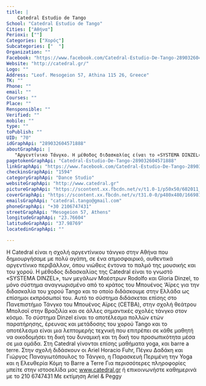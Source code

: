 ```yaml
---
title: |
    Catedral Estudio de Tango
School: "Catedral Estudio de Tango"
Cities: ["Αθήνα"]
Perioxi: [""]
Categories: ["Χορός"]
Subcategories: ["  "]
Organization: ""
Facebook: "https://www.facebook.com/Catedral-Estudio-De-Tango-289032604571888/"
Website: "http://catedral.gr/"
Logo: ""
Address: "Leof. Mesogeion 57, Athina 115 26, Greece"
TK: ""
Phone: ""
email: ""
Courses: ""
Place: ""
Rensponsible: ""
Verified: ""
mobile: ""
type: ""
toPublish: ""
UID: "70"
idGraphApi: "289032604571888"
aboutGraphApi: | 
   "Αργεντίνικο Τάνγκο. Η µέθοδος διδασκαλίας είναι το «SYSTEMA DINZEL», το µόνο σύστηµα αναγνωρισµένο από το κράτος του Mπουένος Αϊρες FB: Tango Ariel Peggy"
pagetokenGraphApi: "Catedral-Estudio-De-Tango-289032604571888"
linkGraphApi: "https://www.facebook.com/Catedral-Estudio-De-Tango-289032604571888/"
checkinsGraphApi: "1594"
categoryGraphApi: "Dance Studio"
websiteGraphApi: "http://www.catedral.gr"
pictureGraphApi: "https://scontent.xx.fbcdn.net/v/t1.0-1/p50x50/602011_296663000475515_1846026307_n.jpg?oh=a5cd1424218a7a1c79893db4cd81ea29&amp;oe=5B008C4C"
coverGraphApi: "https://scontent.xx.fbcdn.net/v/t31.0-0/p480x480/1669816_352400634901751_1532033391_o.jpg?oh=9d27b8535ea814c9d65db6e6e39e3068&amp;oe=5B3B0D38"
emailsGraphApi: "catedral.tango@gmail.com"
phoneGraphApi: "+30 2106747431"
streetGraphApi: "Mesogeion 57, Athens"
longitudeGraphApi: "23.76604"
latitudeGraphApi: "37.98769"
locatedinGraphApi: ""

---
```


Η Catedral είναι η σχολή αργεντίνικου τάνγκο στην Αθήνα που δηµιουργήσαµε µε πολύ αγάπη, σε ένα ατµοσφαιρικό, αυθεντικά αργεντίνικο περιβάλλον, όπου νιώθεις έντονα το παλµό της µουσικής και του χορού. Η µέθοδος διδασκαλίας της Catedral είναι το γνωστό «SYSTEMA DINZEL», των µεγάλων Μαέστρων Rodolfo και Gloria Dinzel, το µόνο σύστηµα αναγνωρισµένο από το κράτος του Μπουένος ‘Αϊρες για την διδασκαλία του χορού Tango και το οποίο διδάσκουµε στην Ελλάδα ως επίσηµοι εκπρόσωποί του. Αυτό το σύστηµα διδάσκεται επίσης στο Πανεπιστήµιο Τάνγκο τοu Mπουένος Αϊρες (CETBA), στην σχολή θεάτρου Μπολσοϊ στην Βραζιλία και σε άλλες σηµαντικές σχολές τάνγκο στον κόσµο. Το σύστηµα Dinzel είναι το αποτέλεσµα πολλών ετών παρατήρησης, έρευνας και µετάδοσης του χορού Tango και το αποτέλεσµα είναι µια λεπτοµερής τεχνική που επιτρέπει σε κάθε µαθητή να οικοδομήσει τη δική του δυναµική και τη δική του προσωπικότητα µέσα σε µια οµάδα. Στη Catedral γίνονται επίσης μαθήματα yoga, και barre a terre. Στην σχολή διδάσκουν οι Ariel Horacio Fuhr, Πέγκυ Δαδάκη και Γιώργος Παναγιωτόπουλος το Τάνγκο, η Παρασκευή Περιμένη την Yoga και η Ελευθερία Κόμη το Barre a Terre Για περισσότερες πληροφορίες μπείτε στην ιστοσελίδα μας www.catedral.gr ή επικοινωνήστε καθημερινά με το 210 6747431 Με εκτίμηση Αriel &amp; Peggy 

